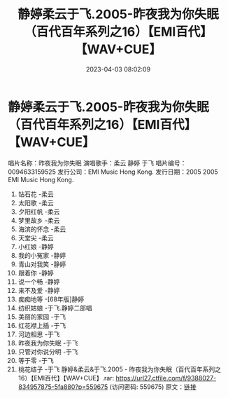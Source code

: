 ﻿---
title: 静婷柔云于飞.2005-昨夜我为你失眠（百代百年系列之16）【EMI百代】【WAV+CUE】
date: 2023-04-03 08:02:09
categories: WAV车载音乐、镜像
tags: 华语中文
---
# 静婷柔云于飞.2005-昨夜我为你失眠（百代百年系列之16）【EMI百代】【WAV+CUE】

唱片名称：昨夜我为你失眠
演唱歌手：柔云 静婷 于飞
唱片编号：0094633159525
发行公司：EMI Music Hong Kong.
发行日期：2005
2005 EMI Music Hong Kong.
01. 钻石花 -柔云
02. 太阳歌 -柔云
03. 夕阳红帆 -柔云
04. 梦里故乡 -柔云
05. 海滨的怀念 -柔云
06. 天堂尖 -柔云
07. 小红娘 -静婷
08. 我的小冤家 -静婷
09. 青山对我笑 -静婷
10. 跟着你 -静婷
11. 说一个畅 -静婷
12. 来不及爱 -静婷
13. 痴痴地等 -[68年版]静婷
14. 纺织姑娘 -于飞.静婷二部唱
15. 美丽的家园 -于飞
16. 红花襟上插 -于飞
17. 河边相思 -于飞
18. 昨夜我为你失眠 -于飞
19. 只管对你说分明 -于飞
20. 等于零 -于飞
21. 桃花结子 -于飞
静婷&柔云&于飞.2005 - 昨夜我为你失眠（百代百年系列之16）【EMI百代】【WAV+CUE】.rar:
https://url27.ctfile.com/f/9388027-834957875-5fa880?p=559675
(访问密码: 559675)
原文：[链接](https://blog.sina.com.cn/s/blog_1647c7e760103119n.html)